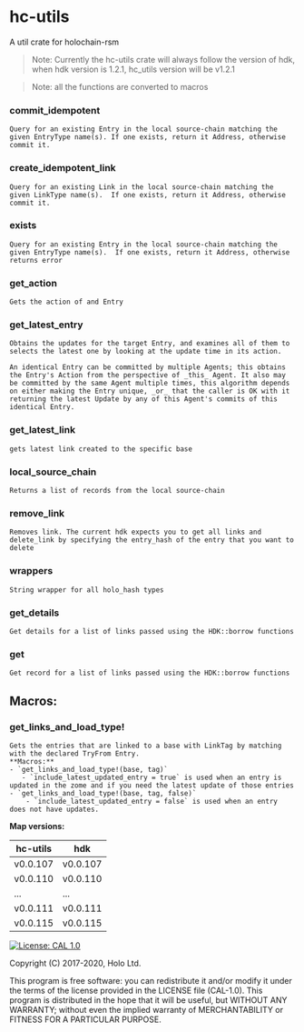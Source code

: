 # hc-utils

A util crate for holochain-rsm

> Note: Currently the hc-utils crate will always follow the version of hdk, when hdk version is 1.2.1, hc_utils version will be v1.2.1

> Note: all the functions are converted to macros

### commit_idempotent

    Query for an existing Entry in the local source-chain matching the given EntryType name(s). If one exists, return it Address, otherwise commit it.

### create_idempotent_link

    Query for an existing Link in the local source-chain matching the given LinkType name(s).  If one exists, return it Address, otherwise commit it.

### exists

    Query for an existing Entry in the local source-chain matching the given EntryType name(s).  If one exists, return it Address, otherwise returns error

### get_action

    Gets the action of and Entry

### get_latest_entry

    Obtains the updates for the target Entry, and examines all of them to selects the latest one by looking at the update time in its action.

    An identical Entry can be committed by multiple Agents; this obtains the Entry's Action from the perspective of _this_ Agent. It also may be committed by the same Agent multiple times, this algorithm depends on either making the Entry unique, _or_ that the caller is OK with it returning the latest Update by any of this Agent's commits of this identical Entry.

### get_latest_link

    gets latest link created to the specific base

### local_source_chain

    Returns a list of records from the local source-chain

### remove_link

    Removes link. The current hdk expects you to get all links and delete_link by specifying the entry_hash of the entry that you want to delete

### wrappers

    String wrapper for all holo_hash types

### get_details

    Get details for a list of links passed using the HDK::borrow functions

### get

    Get record for a list of links passed using the HDK::borrow functions

## Macros:

### get_links_and_load_type!

    Gets the entries that are linked to a base with LinkTag by matching with the declared TryFrom Entry.
    **Macros:**
    - `get_links_and_load_type!(base, tag)`
       - `include_latest_updated_entry = true` is used when an entry is updated in the zome and if you need the latest update of those entries
    - `get_links_and_load_type!(base, tag, false)`
        - `include_latest_updated_entry = false` is used when an entry does not have updates.

**Map versions:**

| hc-utils | hdk      |
| -------- | -------- |
| v0.0.107 | v0.0.107 |
| v0.0.110 | v0.0.110 |
| ... | ... |
| v0.0.111 | v0.0.111 |
| v0.0.115 | v0.0.115 |

[![License: CAL 1.0](https://img.shields.io/badge/License-CAL%201.0-blue.svg)](https://github.com/holochain/cryptographic-autonomy-license)

Copyright (C) 2017-2020, Holo Ltd.

This program is free software: you can redistribute it and/or modify it under the terms of the license
provided in the LICENSE file (CAL-1.0). This program is distributed in the hope that it will be useful,
but WITHOUT ANY WARRANTY; without even the implied warranty of MERCHANTABILITY or FITNESS FOR A PARTICULAR PURPOSE.
